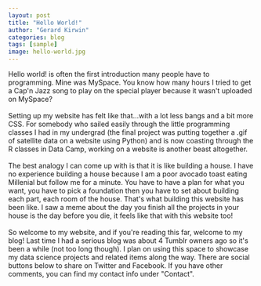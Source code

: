 ```yaml
---
layout: post
title: "Hello World!"
author: "Gerard Kirwin"
categories: blog
tags: [sample]
image: hello-world.jpg
---
```


Hello world! is often the first introduction many people have to programming. Mine was MySpace. You know how many hours I tried to get a Cap'n Jazz song to play on the special player because it wasn't uploaded on MySpace?<br><br>
Setting up my website has felt like that...with a lot less bangs and a bit more CSS. For somebody who sailed easily through the little programming classes I had in my undergrad (the final project was putting together a .gif of satellite data on a website using Python) and is now coasting through the R classes in Data Camp, working on a website is another beast altogether.<br><br>
The best analogy I can come up with is that it is like building a house. I have no experience building a house because I am a poor avocado toast eating Millenial but follow me for a minute. You have to have a plan for what you want, you have to pick a foundation then you have to set about building each part, each room of the house. That's what building this website has been like. I saw a meme about the day you finish all the projects in your house is the day before you die, it feels like that with this website too!<br><br>
So welcome to my website, and if you're reading this far, welcome to my blog! Last time I had a serious blog was about 4 Tumblr owners ago so it's been a while (not too long though). I plan on using this space to showcase my data science projects and related items along the way. There are social buttons below to share on Twitter and Facebook. If you have other comments, you can find my contact info under "Contact".
